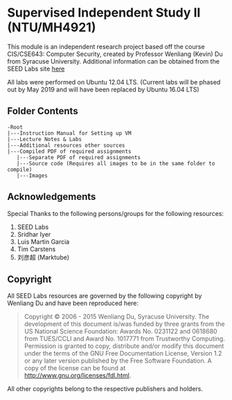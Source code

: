 # Supervised Independent Study II (NTU/MH4921)
This module is an independent research project based off the course CIS/CSE643: Computer Security, created by Professor Wenliang (Kevin) Du from Syracuse University. Additional information can be obtained from the SEED Labs site [here](http://www.cis.syr.edu/~wedu/seed/index.html)

All labs were performed on Ubuntu 12.04 LTS. (Current labs will be phased out by May 2019 and will have been replaced by Ubuntu 16.04 LTS)

## Folder Contents
```
-Root
|---Instruction Manual for Setting up VM
|---Lecture Notes & Labs
|---Additional resources other sources
|---Compiled PDF of required assignments
   |---Separate PDF of required assignments 
   |---Source code (Requires all images to be in the same folder to compile)
   |---Images
```

## Acknowledgements
Special Thanks to the following persons/groups for the following resources:
1. SEED Labs
2. Sridhar Iyer
3. Luis Martin Garcia
4. Tim Carstens
5. 刘彦超 (Marktube)

## Copyright
All SEED Labs resources are governed by the following copyright by Wenliang Du and have been reproduced here:

> Copyright © 2006 - 2015 Wenliang Du, Syracuse University.
> The development of this document is/was funded by three grants from the US National Science Foundation: Awards No. 0231122 and 0618680 from TUES/CCLI and Award No. 1017771 from Trustworthy Computing. Permission is granted to copy, distribute and/or modify this document under the terms of the GNU Free Documentation License, Version 1.2 or any later version published by the Free Software Foundation. A copy of the license can be found at http://www.gnu.org/licenses/fdl.html.

All other copyrights belong to the respective publishers and holders.
